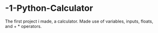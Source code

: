 # -1-Python-Calculator

The first project i made, a calculator. Made use of variables, inputs, floats, and + * operators.
